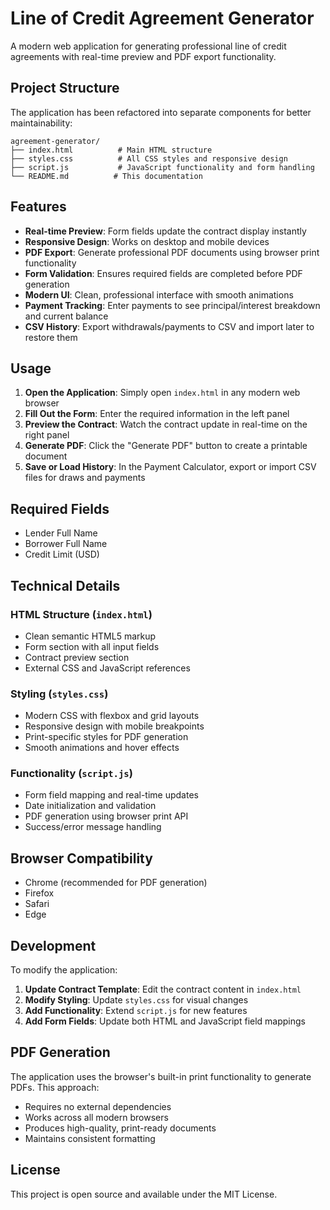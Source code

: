 # Line of Credit Agreement Generator

A modern web application for generating professional line of credit agreements with real-time preview and PDF export functionality.

## Project Structure

The application has been refactored into separate components for better maintainability:

```
agreement-generator/
├── index.html          # Main HTML structure
├── styles.css          # All CSS styles and responsive design
├── script.js           # JavaScript functionality and form handling
└── README.md          # This documentation
```

## Features

- **Real-time Preview**: Form fields update the contract display instantly
- **Responsive Design**: Works on desktop and mobile devices
- **PDF Export**: Generate professional PDF documents using browser print functionality
- **Form Validation**: Ensures required fields are completed before PDF generation
- **Modern UI**: Clean, professional interface with smooth animations
- **Payment Tracking**: Enter payments to see principal/interest breakdown and current balance
- **CSV History**: Export withdrawals/payments to CSV and import later to restore them

## Usage

1. **Open the Application**: Simply open `index.html` in any modern web browser
2. **Fill Out the Form**: Enter the required information in the left panel
3. **Preview the Contract**: Watch the contract update in real-time on the right panel
4. **Generate PDF**: Click the "Generate PDF" button to create a printable document
5. **Save or Load History**: In the Payment Calculator, export or import CSV files for draws and payments

## Required Fields

- Lender Full Name
- Borrower Full Name  
- Credit Limit (USD)

## Technical Details

### HTML Structure (`index.html`)
- Clean semantic HTML5 markup
- Form section with all input fields
- Contract preview section
- External CSS and JavaScript references

### Styling (`styles.css`)
- Modern CSS with flexbox and grid layouts
- Responsive design with mobile breakpoints
- Print-specific styles for PDF generation
- Smooth animations and hover effects

### Functionality (`script.js`)
- Form field mapping and real-time updates
- Date initialization and validation
- PDF generation using browser print API
- Success/error message handling

## Browser Compatibility

- Chrome (recommended for PDF generation)
- Firefox
- Safari
- Edge

## Development

To modify the application:

1. **Update Contract Template**: Edit the contract content in `index.html`
2. **Modify Styling**: Update `styles.css` for visual changes
3. **Add Functionality**: Extend `script.js` for new features
4. **Add Form Fields**: Update both HTML and JavaScript field mappings

## PDF Generation

The application uses the browser's built-in print functionality to generate PDFs. This approach:
- Requires no external dependencies
- Works across all modern browsers
- Produces high-quality, print-ready documents
- Maintains consistent formatting

## License

This project is open source and available under the MIT License. 